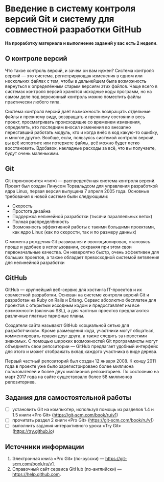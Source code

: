# Введение в систему контроля версий Git и систему для совместной разработки GitHub

**На проработку материала и выполнение заданий у вас есть 2 недели.**

## О контроле версий

Что такое контроль версий, и зачем он вам нужен? Система контроля версий — это система, регистрирующая изменения в одном или нескольких файлах с тем, чтобы в дальнейшем была возможность вернуться к определённым старым версиям этих файлов. Чаще всего в системах контроля версий хранятся исходные коды программ, но на самом деле под версионный контроль можно поместить файлы практически любого типа.

Система контроля версий даёт возможность возвращать отдельные файлы к прежнему виду, возвращать к прежнему состоянию весь проект, просматривать происходящие со временем изменения, определять, кто последним вносил изменения во внезапно переставший работать модуль, кто и когда внёс в код какую-то ошибку, и многое другое. Вообще, если, пользуясь системой контроля версий, вы всё испортите или потеряете файлы, всё можно будет легко восстановить. Вдобавок, накладные расходы за всё, что вы получаете, будут очень маленькими.

## Git

Git (произносится «гит») — распределённая система контроля версий. Проект был создан Линусом Торвальдсом для управления разработкой ядра Linux, первая версия выпущена 7 апреля 2005 года. Основные требования к новой системе были следующими:

* Скорость
* Простота дизайна
* Поддержка нелинейной разработки (тысячи параллельных веток)
* Полная распределённость
* Возможность эффективной работы с такими большими проектами, как ядро Linux (как по скорости, так и по размеру данных)

С момента рождения Git развивался и эволюционировал, становясь проще и удобнее в использовании, сохраняя при этом свои первоначальные качества. Он невероятно быстр, очень эффективен для больших проектов, а также обладает превосходной системой ветвления для нелинейной разработки

## GitHub

GitHub — крупнейший веб-сервис для хостинга IT-проектов и их совместной разработки. Основан на системе контроля версий Git и разработан на Ruby on Rails и Erlang. Сервис абсолютно бесплатен для проектов с открытым исходным кодом и предоставляет им все возможности (включая SSL), а для частных проектов предлагаются различные платные тарифные планы.

Создатели сайта называют GitHub «социальной сетью для разработчиков». Кроме размещения кода, участники могут общаться, комментировать правки друг друга, а также следить за новостями знакомых. С помощью широких возможностей Git программисты могут объединять свои репозитории — GitHub предлагает удобный интерфейс для этого и может отображать вклад каждого участника в виде дерева.

Первый частный репозиторий был создан 12 января 2008. К концу 2011 года в проекте уже было зарегистрировано более миллиона пользователей и более двух миллионов репозиториев. По состоянию на март 2017 года на сайте существовало более 58 миллионов репозиториев.

## Задания для самостоятельной работы

- [ ] установить Git на компьютер, используя помощь из разделов 1.4 и 1.5 книги «Pro Git» (https://git-scm.com/book/ru/v1)
- [ ] прочитать раздел 2 книги «Pro Git» (https://git-scm.com/book/ru/v1)
- [ ] выполнить задания интерактивного урока «Try Git» (https://try.github.io)

## Источники информации

1. Электронная книга «Pro Git» (по-русски) — https://git-scm.com/book/ru/v1.
2. Справочный сайт сервиса GitHub (по-английски) — https://help.github.com.
